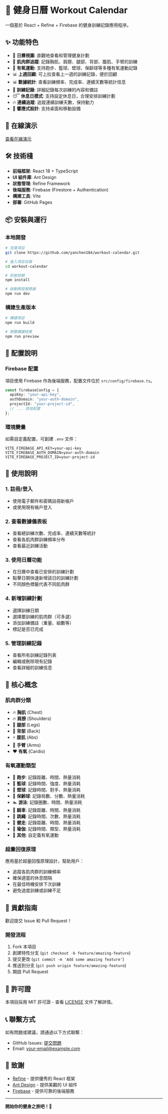 # 💪 健身日曆 Workout Calendar

一個基於 React + Refine + Firebase 的健身訓練記錄應用程序。

## ✨ 功能特色

- 📅 **日曆視圖**: 直觀地查看和管理健身計劃
- 💪 **肌肉群追蹤**: 記錄胸肌、肩膀、腿部、背部、腹肌、手臂的訓練
- 🏃 **有氧運動**: 支持跑步、籃球、壁球、保齡球等多種有氧運動記錄
- 📊 **上週回顧**: 可上拉查看上一週的訓練記錄，便於回顧
- 📊 **數據統計**: 查看訓練頻率、完成率、連續天數等統計信息
- 📝 **訓練記錄**: 詳細記錄每次訓練的內容和備註
- 😴 **休息日模式**: 支持設定休息日，合理安排訓練計劃
- 🔥 **連續追蹤**: 追蹤連續訓練天數，保持動力
- 📱 **響應式設計**: 支持桌面和移動設備

## 🚀 在線演示

[查看在線演示](https://yanchen184.github.io/workout-calendar/)

## 🛠️ 技術棧

- **前端框架**: React 18 + TypeScript
- **UI 組件庫**: Ant Design
- **狀態管理**: Refine Framework
- **後端服務**: Firebase (Firestore + Authentication)
- **構建工具**: Vite
- **部署**: GitHub Pages

## 📦 安裝與運行

### 本地開發

```bash
# 克隆項目
git clone https://github.com/yanchen184/workout-calendar.git

# 進入項目目錄
cd workout-calendar

# 安裝依賴
npm install

# 啟動開發服務器
npm run dev
```

### 構建生產版本

```bash
# 構建項目
npm run build

# 預覽構建結果
npm run preview
```

## 🔧 配置說明

### Firebase 配置

項目使用 Firebase 作為後端服務，配置文件位於 `src/config/firebase.ts`。

```typescript
const firebaseConfig = {
  apiKey: "your-api-key",
  authDomain: "your-auth-domain",
  projectId: "your-project-id",
  // ... 其他配置
};
```

### 環境變量

如需自定義配置，可創建 `.env` 文件：

```env
VITE_FIREBASE_API_KEY=your-api-key
VITE_FIREBASE_AUTH_DOMAIN=your-auth-domain
VITE_FIREBASE_PROJECT_ID=your-project-id
```

## 📖 使用說明

### 1. 註冊/登入
- 使用電子郵件和密碼註冊新帳戶
- 或使用現有帳戶登入

### 2. 查看數據儀表板
- 查看總訓練次數、完成率、連續天數等統計
- 查看各肌肉群訓練頻率分布
- 查看最近訓練活動

### 3. 使用日曆功能
- 在日曆中查看已安排的訓練計劃
- 點擊日期快速新增該日的訓練計劃
- 不同顏色標籤代表不同肌肉群

### 4. 新增訓練計劃
- 選擇訓練日期
- 選擇要訓練的肌肉群（可多選）
- 添加訓練備註（重量、組數等）
- 標記是否已完成

### 5. 管理訓練記錄
- 查看所有訓練記錄列表
- 編輯或刪除現有記錄
- 查看詳細的訓練信息

## 🎯 核心概念

### 肌肉群分類
- 🔥 **胸肌** (Chest)
- 🔥 **肩膀** (Shoulders) 
- 🦵 **腿部** (Legs)
- 💚 **背部** (Back)
- ⚡ **腹肌** (Abs)
- 💪 **手臂** (Arms)
- ❤️ **有氧** (Cardio)

### 有氧運動類型
- 🏃 **跑步**: 記錄距離、時間、熱量消耗
- 🏀 **籃球**: 記錄時間、強度、熱量消耗
- 🎾 **壁球**: 記錄時間、對手、熱量消耗
- 🎳 **保齡球**: 記錄局數、分數、熱量消耗
- 🏊 **游泳**: 記錄圈數、時間、熱量消耗
- 🚴 **騎車**: 記錄距離、時間、熱量消耗
- 🦢 **跳繩**: 記錄時間、次數、熱量消耗
- 🚶 **健走**: 記錄距離、時間、熱量消耗
- 🧘 **瑜伽**: 記錄時間、類型、熱量消耗
- 🏃 **其他**: 自定義有氧運動

### 超量回復原理
應用基於超量回復原理設計，幫助用戶：
- 追蹤各肌肉群的訓練頻率
- 確保適當的休息間隔
- 在最佳時機安排下次訓練
- 避免過度訓練或訓練不足

## 🤝 貢獻指南

歡迎提交 Issue 和 Pull Request！

### 開發流程
1. Fork 本項目
2. 創建特性分支 (`git checkout -b feature/amazing-feature`)
3. 提交更改 (`git commit -m 'Add some amazing feature'`)
4. 推送到分支 (`git push origin feature/amazing-feature`)
5. 開啟 Pull Request

## 📄 許可證

本項目採用 MIT 許可證 - 查看 [LICENSE](LICENSE) 文件了解詳情。

## 📞 聯繫方式

如有問題或建議，請通過以下方式聯繫：

- GitHub Issues: [提交問題](https://github.com/yanchen184/workout-calendar/issues)
- Email: your-email@example.com

## 🙏 致謝

- [Refine](https://refine.dev/) - 提供優秀的 React 框架
- [Ant Design](https://ant.design/) - 提供美觀的 UI 組件
- [Firebase](https://firebase.google.com/) - 提供可靠的後端服務

---

**開始你的健身之旅吧！💪**

